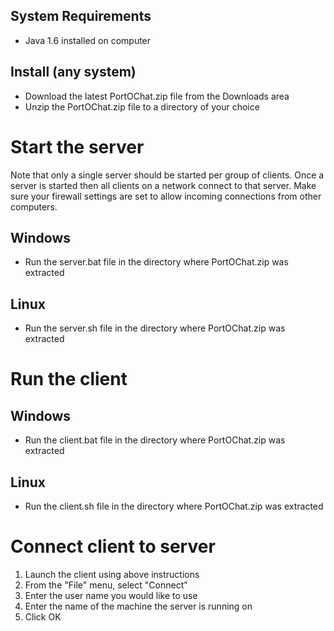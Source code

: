## System Requirements ##
  * Java 1.6 installed on computer

## Install (any system) ##
  * Download the latest PortOChat.zip file from the Downloads area
  * Unzip the PortOChat.zip file to a directory of your choice

# Start the server #
Note that only a single server should be started per group of clients.  Once a server is started then all clients on a network connect to that server.  Make sure your firewall settings are set to allow incoming connections from other computers.
## Windows ##
  * Run the server.bat file in the directory where PortOChat.zip was extracted
## Linux ##
  * Run the server.sh file in the directory where PortOChat.zip was extracted

# Run the client #
## Windows ##
  * Run the client.bat file in the directory where PortOChat.zip was extracted
## Linux ##
  * Run the client.sh file in the directory where PortOChat.zip was extracted

# Connect client to server #
  1. Launch the client using above instructions
  1. From the "File" menu, select "Connect"
  1. Enter the user name you would like to use
  1. Enter the name of the machine the server is running on
  1. Click OK